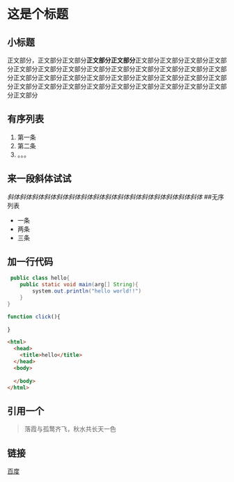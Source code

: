 # 这是个标题
## 小标题
​	正文部分，正文部分正文部分**正文部分正文部分**正文部分正文部分正文部分正文部分正文部分正文部分正文部分正文部分正文部分正文部分正文部分正文部分正文部分正文部分正文部分正文部分正文部分正文部分正文部分正文部分正文部分正文部分正文部分正文部分正文部分正文部分正文部分正文部分正文部分正文部分正文部分正文部分
## 有序列表
1. 第一条
2. 第二条
3. 。。。
## 来一段斜体试试
*斜体斜体斜体斜体斜体斜体斜体斜体斜体斜体斜体斜体斜体斜体斜体斜体*
##无序列表
* 一条
* 两条
* 三条
## 加一行代码


``` java
 public class hello{
	public static void main(arg[] String){
		system.out.println("hello world!!")
	}
} 
```

```javascript
function click(){
  
}
```

```html
<html>
  <head>
    <title>hello</title>
  </head>
  <body>
    
  </body>
</html>
```






## 引用一个
> 落霞与孤鹜齐飞，秋水共长天一色
## 链接
[百度](http://baidu.com)

